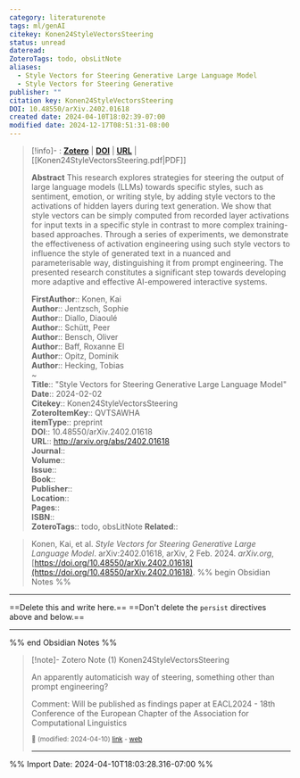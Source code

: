 ```yaml
---
category: literaturenote
tags: ml/genAI
citekey: Konen24StyleVectorsSteering
status: unread
dateread: 
ZoteroTags: todo, obsLitNote
aliases:
  - Style Vectors for Steering Generative Large Language Model
  - Style Vectors for Steering Generative
publisher: ""
citation key: Konen24StyleVectorsSteering
DOI: 10.48550/arXiv.2402.01618
created date: 2024-04-10T18:02:39-07:00
modified date: 2024-12-17T08:51:31-08:00
---
```


> [!info]- : [**Zotero**](zotero://select/library/items/QVTSAWHA)  | [**DOI**](https://doi.org/10.48550/arXiv.2402.01618)  | [**URL**](http://arxiv.org/abs/2402.01618) | [[Konen24StyleVectorsSteering.pdf|PDF]]
>
> 
> **Abstract**
> This research explores strategies for steering the output of large language models (LLMs) towards specific styles, such as sentiment, emotion, or writing style, by adding style vectors to the activations of hidden layers during text generation. We show that style vectors can be simply computed from recorded layer activations for input texts in a specific style in contrast to more complex training-based approaches. Through a series of experiments, we demonstrate the effectiveness of activation engineering using such style vectors to influence the style of generated text in a nuanced and parameterisable way, distinguishing it from prompt engineering. The presented research constitutes a significant step towards developing more adaptive and effective AI-empowered interactive systems.
> 
> 
> **FirstAuthor**:: Konen, Kai  
> **Author**:: Jentzsch, Sophie  
> **Author**:: Diallo, Diaoulé  
> **Author**:: Schütt, Peer  
> **Author**:: Bensch, Oliver  
> **Author**:: Baff, Roxanne El  
> **Author**:: Opitz, Dominik  
> **Author**:: Hecking, Tobias  
~    
> **Title**:: "Style Vectors for Steering Generative Large Language Model"  
> **Date**:: 2024-02-02  
> **Citekey**:: Konen24StyleVectorsSteering  
> **ZoteroItemKey**:: QVTSAWHA  
> **itemType**:: preprint  
> **DOI**:: 10.48550/arXiv.2402.01618  
> **URL**:: http://arxiv.org/abs/2402.01618  
> **Journal**::   
> **Volume**::   
> **Issue**::   
> **Book**::   
> **Publisher**::   
> **Location**::    
> **Pages**::   
> **ISBN**::   
> **ZoteroTags**:: todo, obsLitNote
>**Related**:: 

> Konen, Kai, et al. _Style Vectors for Steering Generative Large Language Model_. arXiv:2402.01618, arXiv, 2 Feb. 2024. _arXiv.org_, [https://doi.org/10.48550/arXiv.2402.01618](https://doi.org/10.48550/arXiv.2402.01618).
%% begin Obsidian Notes %%
___
==Delete this and write here.==
==Don't delete the `persist` directives above and below.==
___
%% end Obsidian Notes %%

> [!note]- Zotero Note (1)
> Konen24StyleVectorsSteering
> 
> An apparently automaticish way of steering, something other than prompt engineering?
> 
> Comment: Will be published as findings paper at EACL2024 - 18th Conference of the European Chapter of the Association for Computational Linguistics
> 
> <small>📝️ (modified: 2024-04-10) [link](zotero://select/library/items/9GN9PIZS) - [web](http://zotero.org/users/60638/items/9GN9PIZS)</small>
>  
> ---




%% Import Date: 2024-04-10T18:03:28.316-07:00 %%

